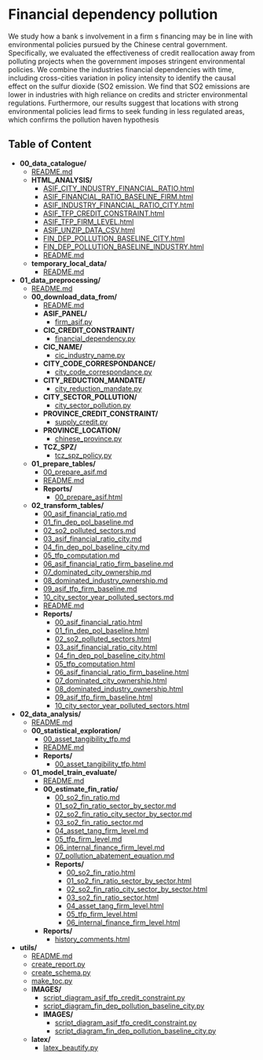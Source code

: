 
# Financial dependency pollution



We study how a bank s involvement in a firm s financing may be in line with environmental policies pursued by the Chinese central government. Specifically, we evaluated the effectiveness of credit reallocation away from polluting projects when the government imposes stringent environmental policies. We combine the industries financial dependencies with time, including cross-cities variation in policy intensity to identify the causal effect on the sulfur dioxide (SO2 emission. We find that SO2 emissions are lower in industries with high reliance on credits and stricter environmental regulations. Furthermore, our results suggest that locations with strong environmental policies lead firms to seek funding in less regulated areas, which confirms the pollution haven hypothesis

## Table of Content

 - **00_data_catalogue/**
   - [README.md](https://github.com/thomaspernet/Financial_dependency_pollution/tree/master/00_data_catalogue/README.md)
   - **HTML_ANALYSIS/**
     - [ASIF_CITY_INDUSTRY_FINANCIAL_RATIO.html](https://htmlpreview.github.io/?https://github.com/thomaspernet/Financial_dependency_pollution/blob/master/00_data_catalogue/HTML_ANALYSIS/ASIF_CITY_INDUSTRY_FINANCIAL_RATIO.html)
     - [ASIF_FINANCIAL_RATIO_BASELINE_FIRM.html](https://htmlpreview.github.io/?https://github.com/thomaspernet/Financial_dependency_pollution/blob/master/00_data_catalogue/HTML_ANALYSIS/ASIF_FINANCIAL_RATIO_BASELINE_FIRM.html)
     - [ASIF_INDUSTRY_FINANCIAL_RATIO_CITY.html](https://htmlpreview.github.io/?https://github.com/thomaspernet/Financial_dependency_pollution/blob/master/00_data_catalogue/HTML_ANALYSIS/ASIF_INDUSTRY_FINANCIAL_RATIO_CITY.html)
     - [ASIF_TFP_CREDIT_CONSTRAINT.html](https://htmlpreview.github.io/?https://github.com/thomaspernet/Financial_dependency_pollution/blob/master/00_data_catalogue/HTML_ANALYSIS/ASIF_TFP_CREDIT_CONSTRAINT.html)
     - [ASIF_TFP_FIRM_LEVEL.html](https://htmlpreview.github.io/?https://github.com/thomaspernet/Financial_dependency_pollution/blob/master/00_data_catalogue/HTML_ANALYSIS/ASIF_TFP_FIRM_LEVEL.html)
     - [ASIF_UNZIP_DATA_CSV.html](https://htmlpreview.github.io/?https://github.com/thomaspernet/Financial_dependency_pollution/blob/master/00_data_catalogue/HTML_ANALYSIS/ASIF_UNZIP_DATA_CSV.html)
     - [FIN_DEP_POLLUTION_BASELINE_CITY.html](https://htmlpreview.github.io/?https://github.com/thomaspernet/Financial_dependency_pollution/blob/master/00_data_catalogue/HTML_ANALYSIS/FIN_DEP_POLLUTION_BASELINE_CITY.html)
     - [FIN_DEP_POLLUTION_BASELINE_INDUSTRY.html](https://htmlpreview.github.io/?https://github.com/thomaspernet/Financial_dependency_pollution/blob/master/00_data_catalogue/HTML_ANALYSIS/FIN_DEP_POLLUTION_BASELINE_INDUSTRY.html)
     - [README.md](https://github.com/thomaspernet/Financial_dependency_pollution/tree/master/00_data_catalogue/HTML_ANALYSIS/README.md)
   - **temporary_local_data/**
     - [README.md](https://github.com/thomaspernet/Financial_dependency_pollution/tree/master/00_data_catalogue/temporary_local_data/README.md)
 - **01_data_preprocessing/**
   - [README.md](https://github.com/thomaspernet/Financial_dependency_pollution/tree/master/01_data_preprocessing/README.md)
   - **00_download_data_from/**
     - [README.md](https://github.com/thomaspernet/Financial_dependency_pollution/tree/master/01_data_preprocessing/00_download_data_from/README.md)
     - **ASIF_PANEL/**
       - [firm_asif.py](https://github.com/thomaspernet/Financial_dependency_pollution/tree/master/01_data_preprocessing/00_download_data_from/ASIF_PANEL/firm_asif.py)
     - **CIC_CREDIT_CONSTRAINT/**
       - [financial_dependency.py](https://github.com/thomaspernet/Financial_dependency_pollution/tree/master/01_data_preprocessing/00_download_data_from/CIC_CREDIT_CONSTRAINT/financial_dependency.py)
     - **CIC_NAME/**
       - [cic_industry_name.py](https://github.com/thomaspernet/Financial_dependency_pollution/tree/master/01_data_preprocessing/00_download_data_from/CIC_NAME/cic_industry_name.py)
     - **CITY_CODE_CORRESPONDANCE/**
       - [city_code_correspondance.py](https://github.com/thomaspernet/Financial_dependency_pollution/tree/master/01_data_preprocessing/00_download_data_from/CITY_CODE_CORRESPONDANCE/city_code_correspondance.py)
     - **CITY_REDUCTION_MANDATE/**
       - [city_reduction_mandate.py](https://github.com/thomaspernet/Financial_dependency_pollution/tree/master/01_data_preprocessing/00_download_data_from/CITY_REDUCTION_MANDATE/city_reduction_mandate.py)
     - **CITY_SECTOR_POLLUTION/**
       - [city_sector_pollution.py](https://github.com/thomaspernet/Financial_dependency_pollution/tree/master/01_data_preprocessing/00_download_data_from/CITY_SECTOR_POLLUTION/city_sector_pollution.py)
     - **PROVINCE_CREDIT_CONSTRAINT/**
       - [supply_credit.py](https://github.com/thomaspernet/Financial_dependency_pollution/tree/master/01_data_preprocessing/00_download_data_from/PROVINCE_CREDIT_CONSTRAINT/supply_credit.py)
     - **PROVINCE_LOCATION/**
       - [chinese_province.py](https://github.com/thomaspernet/Financial_dependency_pollution/tree/master/01_data_preprocessing/00_download_data_from/PROVINCE_LOCATION/chinese_province.py)
     - **TCZ_SPZ/**
       - [tcz_spz_policy.py](https://github.com/thomaspernet/Financial_dependency_pollution/tree/master/01_data_preprocessing/00_download_data_from/TCZ_SPZ/tcz_spz_policy.py)
   - **01_prepare_tables/**
     - [00_prepare_asif.md](https://github.com/thomaspernet/Financial_dependency_pollution/tree/master/01_data_preprocessing/01_prepare_tables/00_prepare_asif.md)
     - [README.md](https://github.com/thomaspernet/Financial_dependency_pollution/tree/master/01_data_preprocessing/01_prepare_tables/README.md)
     - **Reports/**
       - [00_prepare_asif.html](https://htmlpreview.github.io/?https://github.com/thomaspernet/Financial_dependency_pollution/blob/master/01_data_preprocessing/01_prepare_tables/Reports/00_prepare_asif.html)
   - **02_transform_tables/**
     - [00_asif_financial_ratio.md](https://github.com/thomaspernet/Financial_dependency_pollution/tree/master/01_data_preprocessing/02_transform_tables/00_asif_financial_ratio.md)
     - [01_fin_dep_pol_baseline.md](https://github.com/thomaspernet/Financial_dependency_pollution/tree/master/01_data_preprocessing/02_transform_tables/01_fin_dep_pol_baseline.md)
     - [02_so2_polluted_sectors.md](https://github.com/thomaspernet/Financial_dependency_pollution/tree/master/01_data_preprocessing/02_transform_tables/02_so2_polluted_sectors.md)
     - [03_asif_financial_ratio_city.md](https://github.com/thomaspernet/Financial_dependency_pollution/tree/master/01_data_preprocessing/02_transform_tables/03_asif_financial_ratio_city.md)
     - [04_fin_dep_pol_baseline_city.md](https://github.com/thomaspernet/Financial_dependency_pollution/tree/master/01_data_preprocessing/02_transform_tables/04_fin_dep_pol_baseline_city.md)
     - [05_tfp_computation.md](https://github.com/thomaspernet/Financial_dependency_pollution/tree/master/01_data_preprocessing/02_transform_tables/05_tfp_computation.md)
     - [06_asif_financial_ratio_firm_baseline.md](https://github.com/thomaspernet/Financial_dependency_pollution/tree/master/01_data_preprocessing/02_transform_tables/06_asif_financial_ratio_firm_baseline.md)
     - [07_dominated_city_ownership.md](https://github.com/thomaspernet/Financial_dependency_pollution/tree/master/01_data_preprocessing/02_transform_tables/07_dominated_city_ownership.md)
     - [08_dominated_industry_ownership.md](https://github.com/thomaspernet/Financial_dependency_pollution/tree/master/01_data_preprocessing/02_transform_tables/08_dominated_industry_ownership.md)
     - [09_asif_tfp_firm_baseline.md](https://github.com/thomaspernet/Financial_dependency_pollution/tree/master/01_data_preprocessing/02_transform_tables/09_asif_tfp_firm_baseline.md)
     - [10_city_sector_year_polluted_sectors.md](https://github.com/thomaspernet/Financial_dependency_pollution/tree/master/01_data_preprocessing/02_transform_tables/10_city_sector_year_polluted_sectors.md)
     - [README.md](https://github.com/thomaspernet/Financial_dependency_pollution/tree/master/01_data_preprocessing/02_transform_tables/README.md)
     - **Reports/**
       - [00_asif_financial_ratio.html](https://htmlpreview.github.io/?https://github.com/thomaspernet/Financial_dependency_pollution/blob/master/01_data_preprocessing/02_transform_tables/Reports/00_asif_financial_ratio.html)
       - [01_fin_dep_pol_baseline.html](https://htmlpreview.github.io/?https://github.com/thomaspernet/Financial_dependency_pollution/blob/master/01_data_preprocessing/02_transform_tables/Reports/01_fin_dep_pol_baseline.html)
       - [02_so2_polluted_sectors.html](https://htmlpreview.github.io/?https://github.com/thomaspernet/Financial_dependency_pollution/blob/master/01_data_preprocessing/02_transform_tables/Reports/02_so2_polluted_sectors.html)
       - [03_asif_financial_ratio_city.html](https://htmlpreview.github.io/?https://github.com/thomaspernet/Financial_dependency_pollution/blob/master/01_data_preprocessing/02_transform_tables/Reports/03_asif_financial_ratio_city.html)
       - [04_fin_dep_pol_baseline_city.html](https://htmlpreview.github.io/?https://github.com/thomaspernet/Financial_dependency_pollution/blob/master/01_data_preprocessing/02_transform_tables/Reports/04_fin_dep_pol_baseline_city.html)
       - [05_tfp_computation.html](https://htmlpreview.github.io/?https://github.com/thomaspernet/Financial_dependency_pollution/blob/master/01_data_preprocessing/02_transform_tables/Reports/05_tfp_computation.html)
       - [06_asif_financial_ratio_firm_baseline.html](https://htmlpreview.github.io/?https://github.com/thomaspernet/Financial_dependency_pollution/blob/master/01_data_preprocessing/02_transform_tables/Reports/06_asif_financial_ratio_firm_baseline.html)
       - [07_dominated_city_ownership.html](https://htmlpreview.github.io/?https://github.com/thomaspernet/Financial_dependency_pollution/blob/master/01_data_preprocessing/02_transform_tables/Reports/07_dominated_city_ownership.html)
       - [08_dominated_industry_ownership.html](https://htmlpreview.github.io/?https://github.com/thomaspernet/Financial_dependency_pollution/blob/master/01_data_preprocessing/02_transform_tables/Reports/08_dominated_industry_ownership.html)
       - [09_asif_tfp_firm_baseline.html](https://htmlpreview.github.io/?https://github.com/thomaspernet/Financial_dependency_pollution/blob/master/01_data_preprocessing/02_transform_tables/Reports/09_asif_tfp_firm_baseline.html)
       - [10_city_sector_year_polluted_sectors.html](https://htmlpreview.github.io/?https://github.com/thomaspernet/Financial_dependency_pollution/blob/master/01_data_preprocessing/02_transform_tables/Reports/10_city_sector_year_polluted_sectors.html)
 - **02_data_analysis/**
   - [README.md](https://github.com/thomaspernet/Financial_dependency_pollution/tree/master/02_data_analysis/README.md)
   - **00_statistical_exploration/**
     - [00_asset_tangibility_tfp.md](https://github.com/thomaspernet/Financial_dependency_pollution/tree/master/02_data_analysis/00_statistical_exploration/00_asset_tangibility_tfp.md)
     - [README.md](https://github.com/thomaspernet/Financial_dependency_pollution/tree/master/02_data_analysis/00_statistical_exploration/README.md)
     - **Reports/**
       - [00_asset_tangibility_tfp.html](https://htmlpreview.github.io/?https://github.com/thomaspernet/Financial_dependency_pollution/blob/master/02_data_analysis/00_statistical_exploration/Reports/00_asset_tangibility_tfp.html)
   - **01_model_train_evaluate/**
     - [README.md](https://github.com/thomaspernet/Financial_dependency_pollution/tree/master/02_data_analysis/01_model_train_evaluate/README.md)
     - **00_estimate_fin_ratio/**
       - [00_so2_fin_ratio.md](https://github.com/thomaspernet/Financial_dependency_pollution/tree/master/02_data_analysis/01_model_train_evaluate/00_estimate_fin_ratio/00_so2_fin_ratio.md)
       - [01_so2_fin_ratio_sector_by_sector.md](https://github.com/thomaspernet/Financial_dependency_pollution/tree/master/02_data_analysis/01_model_train_evaluate/00_estimate_fin_ratio/01_so2_fin_ratio_sector_by_sector.md)
       - [02_so2_fin_ratio_city_sector_by_sector.md](https://github.com/thomaspernet/Financial_dependency_pollution/tree/master/02_data_analysis/01_model_train_evaluate/00_estimate_fin_ratio/02_so2_fin_ratio_city_sector_by_sector.md)
       - [03_so2_fin_ratio_sector.md](https://github.com/thomaspernet/Financial_dependency_pollution/tree/master/02_data_analysis/01_model_train_evaluate/00_estimate_fin_ratio/03_so2_fin_ratio_sector.md)
       - [04_asset_tang_firm_level.md](https://github.com/thomaspernet/Financial_dependency_pollution/tree/master/02_data_analysis/01_model_train_evaluate/00_estimate_fin_ratio/04_asset_tang_firm_level.md)
       - [05_tfp_firm_level.md](https://github.com/thomaspernet/Financial_dependency_pollution/tree/master/02_data_analysis/01_model_train_evaluate/00_estimate_fin_ratio/05_tfp_firm_level.md)
       - [06_internal_finance_firm_level.md](https://github.com/thomaspernet/Financial_dependency_pollution/tree/master/02_data_analysis/01_model_train_evaluate/00_estimate_fin_ratio/06_internal_finance_firm_level.md)
       - [07_pollution_abatement_equation.md](https://github.com/thomaspernet/Financial_dependency_pollution/tree/master/02_data_analysis/01_model_train_evaluate/00_estimate_fin_ratio/07_pollution_abatement_equation.md)
       - **Reports/**
         - [00_so2_fin_ratio.html](https://htmlpreview.github.io/?https://github.com/thomaspernet/Financial_dependency_pollution/blob/master/02_data_analysis/01_model_train_evaluate/00_estimate_fin_ratio/Reports/00_so2_fin_ratio.html)
         - [01_so2_fin_ratio_sector_by_sector.html](https://htmlpreview.github.io/?https://github.com/thomaspernet/Financial_dependency_pollution/blob/master/02_data_analysis/01_model_train_evaluate/00_estimate_fin_ratio/Reports/01_so2_fin_ratio_sector_by_sector.html)
         - [02_so2_fin_ratio_city_sector_by_sector.html](https://htmlpreview.github.io/?https://github.com/thomaspernet/Financial_dependency_pollution/blob/master/02_data_analysis/01_model_train_evaluate/00_estimate_fin_ratio/Reports/02_so2_fin_ratio_city_sector_by_sector.html)
         - [03_so2_fin_ratio_sector.html](https://htmlpreview.github.io/?https://github.com/thomaspernet/Financial_dependency_pollution/blob/master/02_data_analysis/01_model_train_evaluate/00_estimate_fin_ratio/Reports/03_so2_fin_ratio_sector.html)
         - [04_asset_tang_firm_level.html](https://htmlpreview.github.io/?https://github.com/thomaspernet/Financial_dependency_pollution/blob/master/02_data_analysis/01_model_train_evaluate/00_estimate_fin_ratio/Reports/04_asset_tang_firm_level.html)
         - [05_tfp_firm_level.html](https://htmlpreview.github.io/?https://github.com/thomaspernet/Financial_dependency_pollution/blob/master/02_data_analysis/01_model_train_evaluate/00_estimate_fin_ratio/Reports/05_tfp_firm_level.html)
         - [06_internal_finance_firm_level.html](https://htmlpreview.github.io/?https://github.com/thomaspernet/Financial_dependency_pollution/blob/master/02_data_analysis/01_model_train_evaluate/00_estimate_fin_ratio/Reports/06_internal_finance_firm_level.html)
     - **Reports/**
       - [history_comments.html](https://htmlpreview.github.io/?https://github.com/thomaspernet/Financial_dependency_pollution/blob/master/02_data_analysis/01_model_train_evaluate/Reports/history_comments.html)
 - **utils/**
   - [README.md](https://github.com/thomaspernet/Financial_dependency_pollution/tree/master/utils/README.md)
   - [create_report.py](https://github.com/thomaspernet/Financial_dependency_pollution/tree/master/utils/create_report.py)
   - [create_schema.py](https://github.com/thomaspernet/Financial_dependency_pollution/tree/master/utils/create_schema.py)
   - [make_toc.py](https://github.com/thomaspernet/Financial_dependency_pollution/tree/master/utils/make_toc.py)
   - **IMAGES/**
     - [script_diagram_asif_tfp_credit_constraint.py](https://github.com/thomaspernet/Financial_dependency_pollution/tree/master/utils/IMAGES/script_diagram_asif_tfp_credit_constraint.py)
     - [script_diagram_fin_dep_pollution_baseline_city.py](https://github.com/thomaspernet/Financial_dependency_pollution/tree/master/utils/IMAGES/script_diagram_fin_dep_pollution_baseline_city.py)
     - **IMAGES/**
       - [script_diagram_asif_tfp_credit_constraint.py](https://github.com/thomaspernet/Financial_dependency_pollution/tree/master/utils/IMAGES/IMAGES/script_diagram_asif_tfp_credit_constraint.py)
       - [script_diagram_fin_dep_pollution_baseline_city.py](https://github.com/thomaspernet/Financial_dependency_pollution/tree/master/utils/IMAGES/IMAGES/script_diagram_fin_dep_pollution_baseline_city.py)
   - **latex/**
     - [latex_beautify.py](https://github.com/thomaspernet/Financial_dependency_pollution/tree/master/utils/latex/latex_beautify.py)
